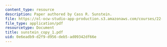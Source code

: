 ```yaml
---
content_type: resource
description: Paper authored by Cass R. Sunstein.
file: https://ol-ocw-studio-app-production.s3.amazonaws.com/courses/22-812j-managing-nuclear-technology-spring-2004/0e6eadb9d2f9d956deb5ad09342df66e_sunstein_copy_1.pdf
file_type: application/pdf
resourcetype: Document
title: sunstein_copy_1.pdf
uid: 0e6eadb9-d2f9-d956-deb5-ad09342df66e
---
```

